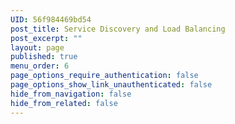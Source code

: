 ```yaml
---
UID: 56f984469bd54
post_title: Service Discovery and Load Balancing
post_excerpt: ""
layout: page
published: true
menu_order: 6
page_options_require_authentication: false
page_options_show_link_unauthenticated: false
hide_from_navigation: false
hide_from_related: false
---
```


